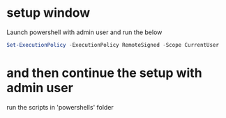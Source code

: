 # setup window

Launch powershell with admin user and run the below

```ps1
Set-ExecutionPolicy -ExecutionPolicy RemoteSigned -Scope CurrentUser
```

# and then continue the setup with admin user

run the scripts in 'powershells' folder
